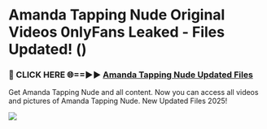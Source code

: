 # Amanda Tapping Nude Original Videos 0nlyFans Leaked - Files Updated! ()

<h3>🔴 CLICK HERE 🌐==►► <a href="https://tinyurl.com/2p9ay9w9" rel="nofollow">Amanda Tapping Nude Updated Files</a></h3>

Get Amanda Tapping Nude and all content. Now you can access all videos and pictures of Amanda Tapping Nude. New Updated Files 2025!

[![](https://i.imgur.com/KQgVmj3.gif)](https://tinyurl.com/2p9ay9w9)
